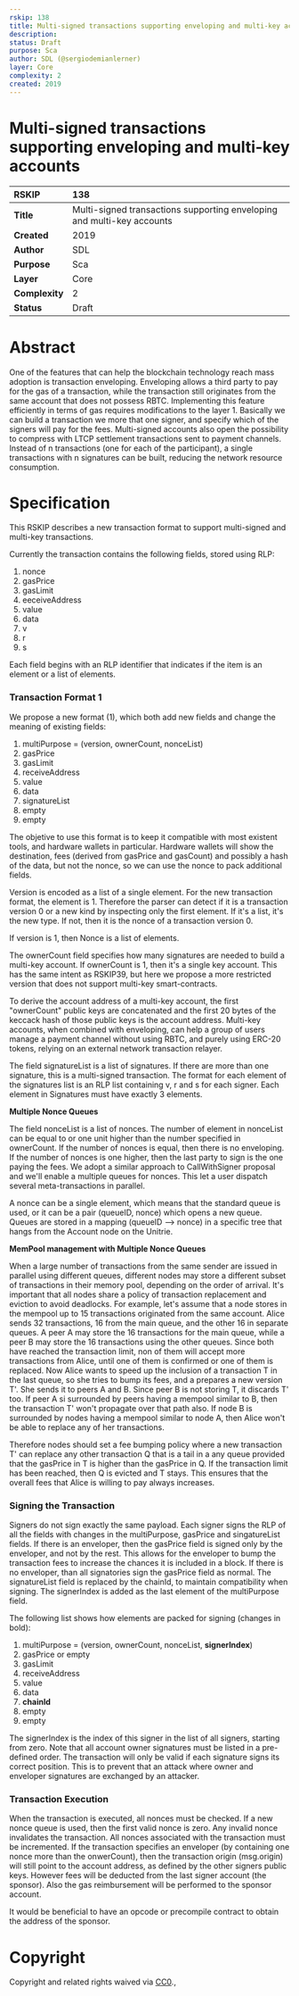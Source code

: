 ```yaml
---
rskip: 138
title: Multi-signed transactions supporting enveloping and multi-key accounts
description: 
status: Draft
purpose: Sca
author: SDL (@sergiodemianlerner)
layer: Core
complexity: 2
created: 2019
---
```

# Multi-signed transactions supporting enveloping and multi-key accounts

|RSKIP          | 138 |
| :------------ |:-------------|
|**Title**      |Multi-signed transactions supporting enveloping and multi-key accounts|
|**Created**    |2019 |
|**Author**     |SDL |
|**Purpose**    |Sca |
|**Layer**      |Core |
|**Complexity** |2 |
|**Status**     |Draft |


# **Abstract**

One of the features that can help the blockchain technology reach mass adoption is transaction enveloping. Enveloping allows a third party to pay for the gas of a transaction, while the transaction still originates from the same account that does not possess RBTC. Implementing this feature efficiently in terms of gas requires modifications to the layer 1. Basically we can build a transaction we more that one signer, and specify which of the signers will pay for the fees. Multi-signed accounts also open the possibility to compress with LTCP settlement transactions sent to payment channels. Instead of n transactions (one for each of the participant), a single transactions with n signatures can be built, reducing the network resource consumption. 



# **Specification**

This RSKIP describes a new transaction format to support multi-signed and multi-key transactions. 

Currently the transaction contains the following fields, stored using RLP:

1. nonce
2. gasPrice
3. gasLimit
4. eeceiveAddress
5. value
6. data
7. v
8. r
9. s

Each field begins with an RLP identifier that indicates if the item is an element or a list of elements.

### Transaction Format 1

We propose a new format (1), which both add new fields and change the meaning of existing fields:

1. multiPurpose = (version, ownerCount, nonceList)
2. gasPrice
3. gasLimit
4. receiveAddress
5. value
6. data
7. signatureList
8. empty
9. empty
  

The objetive to use this format is to keep it compatible with most existent tools, and hardware wallets in particular. Hardware wallets will show the destination, fees (derived from gasPrice and gasCount) and possibly a hash of the data, but not the nonce, so we can use the nonce to pack additional fields.  

Version is encoded as a list of a single element. For the new transaction format, the element is 1. Therefore the parser can detect if it is a transaction version 0 or a new kind by inspecting only the first element. If it's a list, it's the new type. If not, then it is the nonce of a transaction version 0.

If version is 1, then Nonce is a list of elements. 

The ownerCount field specifies how many signatures are needed to build a multi-key account. If ownerCount is 1, then it's a single key account. This has the same intent as RSKIP39, but here we propose a more restricted version that does not support multi-key smart-contracts. 

To derive the account address of a multi-key account, the first "ownerCount" public keys are concatenated and the first 20 bytes of the keccack hash of those public keys is the account address.  Multi-key accounts, when combined with enveloping, can help a group of users manage a payment channel without using RBTC, and purely using ERC-20 tokens, relying on an external network transaction relayer.

The field signatureList is a list of signatures. If there are more than one signature, this is a multi-signed transaction.  The format for each element of the signatures list is an RLP list containing v, r and s for each signer. Each element in Signatures must have exactly 3 elements. 

**Multiple Nonce Queues**

The field nonceList is a list of nonces. The number of element in nonceList can be equal to or one unit higher than the number specified in ownerCount. If the number of nonces is equal, then there is no enveloping. If the number of nonces is one higher, then the last party to sign is the one paying the fees. We adopt a similar approach to CallWithSigner proposal and we'll enable a multiple queues for nonces. This let a user dispatch several meta-transactions in parallel. 

A nonce can be a single element, which means that the standard queue is used, or it can be a pair (queueID, nonce) which opens a new queue. Queues are stored in a mapping (queueID --> nonce) in a specific tree that hangs from the Account node on the Unitrie.



**MemPool management with Multiple Nonce Queues**

When a large number of transactions from the same sender are issued in parallel using different queues, different nodes may store a different subset of transactions in their memory pool, depending on the order of arrival. It's important that all nodes share a policy of transaction replacement and eviction to avoid deadlocks. For example, let's assume that a node stores in the mempool up to 15 transactions originated from the same account. Alice sends 32 transactions, 16 from the main queue, and the other 16 in separate queues. A  peer A may store the 16 transactions for the main queue, while a peer B may store the 16 transactions using the other queues. Since both have reached the transaction limit, non of them will accept more transactions from Alice, until one of them is confirmed or one of them is replaced. Now Alice wants to speed up the inclusion of a transaction T in the last queue, so she tries to bump its fees, and a prepares a new version T'. She sends it to peers A and B. Since peer B is not storing T, it discards T' too. If peer A si surrounded by peers having a mempool similar to B, then the transaction T' won't propagate over that path also. If node B is surrounded by nodes having a mempool similar to node A, then Alice won't be able to replace any of her transactions.

Therefore nodes should set a fee bumping policy where a new transaction T' can replace any other transaction Q that is a tail in a any queue provided that the gasPrice in T is higher than the gasPrice in Q. If the transaction limit has been reached, then Q is evicted and T stays. This ensures that the overall fees that Alice is willing to pay always increases. 

### Signing the Transaction

Signers do not sign exactly the same payload. Each signer signs the RLP of all the fields with changes in the multiPurpose, gasPrice and singatureList fields. If there is an enveloper, then the gasPrice field is signed only by the enveloper, and not by the rest. This allows for the enveloper to bump the transaction fees to increase the chances it is included in a block. If there is no enveloper, than all signatories sign the gasPrice field as normal. The signatureList field is replaced by the chainId, to maintain compatibility when signing. The signerIndex is added as the last element of the multiPurpose field.

The following list shows how elements are packed for signing (changes in bold):

1. multiPurpose = (version, ownerCount, nonceList, **signerIndex**)
2. gasPrice or empty
3. gasLimit
4. receiveAddress
5. value
6. data
7. **chainId**
8. empty
9. empty

The signerIndex is the index of this signer in the list of all signers, starting from zero. Note that all account owner signatures must be listed in a pre-defined order. The transaction will only be valid if each signature signs its correct position. This is to prevent that an attack where owner and enveloper signatures are exchanged by an attacker.

### Transaction Execution

When the transaction is executed, all nonces must be checked. If a new nonce queue  is used, then the first valid nonce is zero. Any invalid nonce invalidates the transaction. All nonces associated with the transaction must be incremented. If the transaction specifies an enveloper (by containing one nonce more than the onwerCount), then the transaction origin (msg.origin) will still point to the account address, as defined by the other signers public keys. However fees will be deducted from the last signer account (the sponsor). Also the gas reimbursement will be performed to the sponsor account.

It would be beneficial to have an opcode or precompile contract to obtain the address of the sponsor.

# **Copyright**

Copyright and related rights waived via [CC0](https://creativecommons.org/publicdomain/zero/1.0/).,

 

